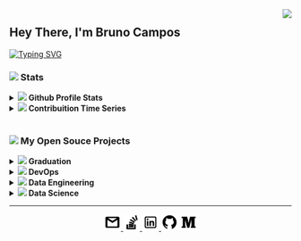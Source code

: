  <img align="right" src="https://visitor-badge.laobi.icu/badge?page_id=brunocampos01.visitor-badgee&color=green&style=flat-square">

## Hey There, I'm Bruno Campos
<!-- <img src="https://user-images.githubusercontent.com/12896018/147711344-0b319afa-ac61-4a8b-a321-f14f1add0635.gif" align="right" width="150px">
 -->

<p align="left">
  <a href="https://readme-typing-svg.herokuapp.com?color=0353B1&lines=Software+Engineer;8%2B+years+of+coding+experience;Always+learninig+new+things)]></a>
</p>

[![Typing SVG](https://readme-typing-svg.herokuapp.com?color=035DC5&lines=Software+Engineer;%2B8+years+of+coding+experience;Always+learninig+new+things)](https://git.io/typing-svg)

<!-- #### :memo: 2021 Goals:
- [ ] Contribute and publish more open source projects.
- [ ] Publish my first SaaS project.
- [ ] Improve and expand my freelancing business. -->

### <a href="#"><img src="https://img.icons8.com/material/24/000000/futures--v1.png"/></a> Stats
<!-- [![Readme Card](https://github-readme-stats.vercel.app/api/pin/?username=brunocampos01&repo=devops&icon_color=79ff97&text_color=9f9f9f&bg_color=151515)](https://github.com/brunocampos01/devops)
 -->
<details>	
  <summary><a href="#"><img src="https://img.icons8.com/material/24/000000/github-2.png"/></a><b> Github Profile Stats</b></summary>
  <img height="180em" src="https://github-readme-stats.vercel.app/api?username=brunocampos01&show_icons=true&count_private=true&theme=react&hide_border=true&bg_color=1F222E&title_color=79ff97&icon_color=79ff97" />
  <img height="180em" src="https://github-readme-stats.vercel.app/api/top-langs/?username=brunocampos01&exclude_repo=machine-learning&langs_count=8&layout=compact&theme=react&hide_border=true&bg_color=1F222E&title_color=79ff97&icon_color=79ff97"/>
  <br/>
</details>

<details>	
  <summary><a href="#"><img src="https://img.icons8.com/material-outlined/24/000000/minimum-value.png"/></a><b> Contribuition Time Series</b></summary>
  <img src="https://activity-graph.herokuapp.com/graph?username=brunocampos01&theme=react-dark&bg_color=20232a&hide_border=true" width="100%"/>
</details>

<br/>

### <a href="#"><img src="https://img.icons8.com/material/24/000000/open-source.png"/></a> My Open Souce Projects
<details>
  <summary><b> <a href="#"><img src="https://img.icons8.com/material/24/000000/graduation-cap--v1.png"/></a> Graduation</b></summary>
  <table>
    <thead align="center">
      <tr border: none;>
	<td><b><a href="#"></a>Projects</b></td>
        <td><b><a href="#"></a>Summary</b></td>
      </tr>
    </thead>
    <tbody>
      <tr>
      	<td>
		<a href="https://github.com/brunocampos01/teoria-da-computacao">
		<b>Teoria da Computação</b></a>
	</td>
      	<td>
		<a href="https://github.com/brunocampos01/teoria-da-computacao">
		<img src="https://github-readme-stats.vercel.app/api/pin/?username=brunocampos01&repo=teoria-da-computacao&icon_color=79ff97&text_color=9f9f9f&bg_color=151515"/>
	</td>
      </tr>
      <tr>
	<td>
		<a href="https://github.com/brunocampos01/introducao-a-programacao-orientada-a-objetos">
		<b>Introdução a Programação Orientada à Objetos</b></a>
	</td>
        <td>
		<a href="https://github.com/brunocampos01/introducao-a-programacao-orientada-a-objetos">
		<img src="https://github-readme-stats.vercel.app/api/pin/?username=brunocampos01&repo=introducao-a-programacao-orientada-a-objetos&icon_color=79ff97&text_color=9f9f9f&bg_color=151515"/>
	</td>
      </tr>
      <tr>
	<td>
		<a href="https://github.com/brunocampos01/desenvolvimento-de-sistemas">
		<b>Desenvolvimento de Sistemas</b></a>
	</td>
        <td>
		<a href="https://github.com/brunocampos01/desenvolvimento-de-sistemas">
		<img alt="Summary" src="https://github-readme-stats.vercel.app/api/pin/?username=brunocampos01&repo=desenvolvimento-de-sistemas&icon_color=79ff97&text_color=9f9f9f&bg_color=151515"/>
	</td>
      </tr>
      <tr>
	<td>
		<a href="https://github.com/brunocampos01/organizacao-e-arquitetura-de-computadores">
		<b>Organização e Arquitetura de Computadores</b></a>
	</td>
        <td>
		<a href="https://github.com/brunocampos01/organizacao-e-arquitetura-de-computadores">
		<img src="https://github-readme-stats.vercel.app/api/pin/?username=brunocampos01&repo=organizacao-e-arquitetura-de-computadores&icon_color=79ff97&text_color=9f9f9f&bg_color=151515"/>
	</td>
      </tr>
      <tr>
	<td>
		<a href="https://github.com/brunocampos01/banco-de-dados">
		<b>Banco de Dados</b></a>
	</td>
        <td>
		<a href="https://github.com/brunocampos01/banco-de-dados">
		<img src="https://github-readme-stats.vercel.app/api/pin/?username=brunocampos01&repo=banco-de-dados&icon_color=79ff97&text_color=9f9f9f&bg_color=151515"/></td>
      </tr>
      <tr>
	<td>
		<a href="https://github.com/brunocampos01/programacao-paralela-e-distribuida">
		<b>Programacao Paralela e Distribuida</b></a>
	</td>
        <td>
		<a href="https://github.com/brunocampos01/programacao-paralela-e-distribuida">
		<img src="https://github-readme-stats.vercel.app/api/pin/?username=brunocampos01&repo=programacao-paralela-e-distribuida&icon_color=79ff97&text_color=9f9f9f&bg_color=151515"/></td>
      </tr>
      <tr>
	<td>
		<a href="https://github.com/brunocampos01/game-craps">
		<b>Engenharia de Software (game)</b></a>
	</td>
        <td>
		<a href="https://github.com/brunocampos01/game-craps">
		<img src="https://github-readme-stats.vercel.app/api/pin/?username=brunocampos01&repo=game-craps&icon_color=79ff97&text_color=9f9f9f&bg_color=151515"/></td>
      </tr>
      <tr>
	<td>
		<a href="https://github.com/brunocampos01/prolog-language">
		<b>Prolog</b></a>
	</td>
        <td>
		<a href="https://github.com/brunocampos01/prolog-language">
		<img src="https://github-readme-stats.vercel.app/api/pin/?username=brunocampos01&repo=prolog-language&icon_color=79ff97&text_color=9f9f9f&bg_color=151515"/>
	</td>
      </tr>
      <tr>
	<td>
		<a href="https://github.com/brunocampos01/compiladores">
		<b>Compiladores</b></a>
	</td>
        <td>
		<a href="https://github.com/brunocampos01/compiladores">
		<img src="https://github-readme-stats.vercel.app/api/pin/?username=brunocampos01&repo=compiladores&icon_color=79ff97&text_color=9f9f9f&bg_color=151515"/></td>
      </tr>
      <tr>
	<td>
		<a href="https://github.com/brunocampos01/inteligencia-artificial">
		<b>Inteligencia Artificial</b></a>
	</td>
        <td>
		<a href="https://github.com/brunocampos01/inteligencia-artificial">
		<img src="https://github-readme-stats.vercel.app/api/pin/?username=brunocampos01&repo=inteligencia-artificial&icon_color=79ff97&text_color=9f9f9f&bg_color=151515"/></td>
      </tr>
      <tr>
	<td>
		<a href="https://github.com/brunocampos01/redes-de-computadores">
		<b>Redes de Computadores</b></a></td>
        <td>
		<a href="https://github.com/brunocampos01/redes-de-computadores">
		<img src="https://github-readme-stats.vercel.app/api/pin/?username=brunocampos01&repo=redes-de-computadores&icon_color=79ff97&text_color=9f9f9f&bg_color=151515"/></td>
      </tr>
      <tr>
	<td>
		<a href="https://github.com/brunocampos01/seguranca-de-redes">
		<b>Seguranca de Redes</b></a>
	</td>
        <td>
		<a href="https://github.com/brunocampos01/seguranca-de-redes">
		<img src="https://github-readme-stats.vercel.app/api/pin/?username=brunocampos01&repo=seguranca-de-redes&icon_color=79ff97&text_color=9f9f9f&bg_color=151515"/></td>
      </tr>  
      <tr>
	<td>
		<a href="https://github.com/brunocampos01/forecast-of-time-series-with-stock-data">
		<b>TCC</b></a>
	</td>
        <td>
		<a href="https://github.com/brunocampos01/forecast-of-time-series-with-stock-data">
		<img src="https://github-readme-stats.vercel.app/api/pin/?username=brunocampos01&repo=forecast-of-time-series-with-stock-data&icon_color=79ff97&text_color=9f9f9f&bg_color=151515"/></td>
      </tr>
    </tbody>
  </table>
  <br />
</details>

<details>
  <summary><b> <a href="#-my-open-souce-projects"><img src="https://img.icons8.com/material/24/000000/docker.png"/></a> DevOps</b></summary>
  <table>
    <thead align="center">
      <tr border: none;>
        <td><b>Projects</b></td>
        <td><b>Summary</b></td>
      </tr>
    </thead>
    <tbody>
      <tr>
      	<td>
		<a href="https://github.com/brunocampos01/home-sweet-home">
		<b>My Personal Configuration</b></a>
	</td>
      	<td>
		<a href="https://github.com/brunocampos01/home-sweet-home">
		<img src="https://github-readme-stats.vercel.app/api/pin/?username=brunocampos01&repo=home-sweet-home&icon_color=79ff97&text_color=9f9f9f&bg_color=151515"/></td>
      </tr>	
      <tr>
      	<td>
		<a href="https://github.com/brunocampos01/encrypt-file">
		<b>Encrypt File</b></a>
	</td>
      	<td>
		<a href="https://github.com/brunocampos01/encrypt-file">
		<img src="https://github-readme-stats.vercel.app/api/pin/?username=brunocampos01&repo=encrypt-file&icon_color=79ff97&text_color=9f9f9f&bg_color=151515"/>
	</td>
      </tr>
      <tr>
      	<td>
		<a href="https://github.com/brunocampos01/showenv">
		<b>Show Enviroment</b></a>
	</td>
      	<td>
		<a href="https://github.com/brunocampos01/showenv">
		<img src="https://github-readme-stats.vercel.app/api/pin/?username=brunocampos01&repo=showenv&icon_color=79ff97&text_color=9f9f9f&bg_color=151515"/></td>
      </tr>	    
    </tbody>
  </table>
  <br />
</details>

<details>
  <summary><b> <a href="#-my-open-souce-projects"><img src="https://img.icons8.com/material/24/000000/elephant.png"/></a> Data Engineering</b></summary>
  <table>
    <thead align="center">
      <tr border: none;>
        <td><b>Projects</b></td>
        <td><b>Summary</b></td>
      </tr>
    </thead>
    <tbody>
	<tr>
      	</tr>
	<tr>
      	<td>
		<a href="https://github.com/brunocampos01/understanding-the-python-ecosystem">
		<b>Understanding the Python Ecosystem</b></a>
	</td>
      	<td>
		<a href="https://github.com/brunocampos01/ understanding-the-python-ecosystem">
		<img src="https://github-readme-stats.vercel.app/api/pin/?username=brunocampos01&repo=understanding-the-python-ecosystem&icon_color=79ff97&text_color=9f9f9f&bg_color=151515"/>
	</td>
      </tr>
      <tr>
      	<td>
		<a href="https://github.com/brunocampos01/becoming-an-expert-data">
		<b>Becoming an Expert Data</b></a>
	</td>
      	<td>
		<a href="https://github.com/brunocampos01/becoming-an-expert-data">
		<img src="https://github-readme-stats.vercel.app/api/pin/?username=brunocampos01&repo=becoming-an-expert-data&icon_color=79ff97&text_color=9f9f9f&bg_color=151515"/>
		</td>
      </tr>
      <tr>
      	<td>
		<a href="https://github.com/brunocampos01/automated-business-intelligence-at-azure">
		<b>Automated Business Intelligence at Azure</b></a>
	</td>
      	<td>										
		<a href="https://github.com/brunocampos01/automated-business-intelligence-at-azure">
		<img src="https://github-readme-stats.vercel.app/api/pin/?username=brunocampos01&repo=automated-business-intelligence-at-azure&icon_color=79ff97&text_color=9f9f9f&bg_color=151515"/></td>
      </tr>
      <tr>
      	<td>
		<a href="https://github.com/brunocampos01/pyssas">
		<b>Python API to handler SSAS</b></a>
	</td>
      	<td>
		<a href="https://github.com/brunocampos01/pyssas">
		<img alt="Summary" src="https://github-readme-stats.vercel.app/api/pin/?username=brunocampos01&repo=pyssas&icon_color=79ff97&text_color=9f9f9f&bg_color=151515"/></td>
      </tr>	    
    </tbody>
  </table>
  <br />
</details>

<details>
  <summary><b>  <a href="#-my-open-souce-projects"><img src="https://img.icons8.com/material/24/000000/test-tube--v1.png"/></a> Data Science</b></summary>
  <table>
    <thead align="center">
      <tr border: none;>
        <td><b>Projects</b></td>
        <td><b>Summary</b></td>
      </tr>
    </thead>
    <tbody>
	<tr>
      		<td>
			 <a href="https://github.com/brunocampos01/finding-donors">
			<b>Finding Donors</b></a>
		</td>
      		<td>
			<a href="https://github.com/brunocampos01/finding-donors">
			<img src="https://github-readme-stats.vercel.app/api/pin/?username=brunocampos01&repo=finding-donors&icon_color=79ff97&text_color=9f9f9f&bg_color=151515"/>
		</td>
      	</tr>
	<tr>
      		<td>
			<a href="https://github.com/brunocampos01/porto-seguro-safe-driver-prediction">
			<b>Porto Seguro Safe Driver Prediction</b></a>
		</td>
      		<td>
			<a href="https://github.com/brunocampos01/porto-seguro-safe-driver-prediction">
			<img src="https://github-readme-stats.vercel.app/api/pin/?username=brunocampos01&repo=porto-seguro-safe-driver-prediction&icon_color=79ff97&text_color=9f9f9f&bg_color=151515"/></td>
      	</tr>
	<tr>
      		<td>
			<a href="https://github.com/brunocampos01/predict-which-customers-a-call-center-should-contact">
			<b>Predict Which Customers a Call Center Should Contact</b></a>
		</td>
      		<td>
			<a href="https://github.com/brunocampos01/predict-which-customers-a-call-center-should-contact">
			<img src="https://github-readme-stats.vercel.app/api/pin/?username=brunocampos01&repo=predict-which-customers-a-call-center-should-contact&icon_color=79ff97&text_color=9f9f9f&bg_color=151515"/></td>
      	</tr>
	</tr>
	    	<tr>
      		<td>
			<a href="https://github.com/brunocampos01/predicting-retail-churn-with-azure-ml-studio">
			<b>Predicting Retail Churn with Azure ML Studio</b></a>
		</td>
      		<td>
			<a href="https://github.com/brunocampos01/predicting-retail-churn-with-azure-ml-studio">
			<img src="https://github-readme-stats.vercel.app/api/pin/?username=brunocampos01&repo=predicting-retail-churn-with-azure-ml-studio&icon_color=79ff97&text_color=9f9f9f&bg_color=151515"/></td>
      	</tr>
	<tr>
      		<td>
			<a href="https://github.com/brunocampos01/federated-learning-for-text-generation">
			<b>Federated Learning for Text Generation</b></a>
		</td>
      		<td>
			<a href="https://github.com/brunocampos01/federated-learning-for-text-generation">
			<img src="https://github-readme-stats.vercel.app/api/pin/?username=brunocampos01&repo=federated-learning-for-text-generation&icon_color=79ff97&text_color=9f9f9f&bg_color=151515"/></td>
      	</tr>
	<tr>
      		<td>
			<a href="https://github.com/brunocampos01/allstate-claims-severity">
			<b>Allstate Claims Severity</b></a>
		</td>
      		<td>
			<a href="https://github.com/brunocampos01/allstate-claims-severity">
			<img src="https://github-readme-stats.vercel.app/api/pin/?username=brunocampos01&repo=allstate-claims-severity&icon_color=79ff97&text_color=9f9f9f&bg_color=151515"/></td>
      	</tr>
    </tbody>
  </table>
  <br />
</details>




<!-- 
<details>		
  <summary><b>⚙️ Things I use to get stuff done</b></summary>
  	<ul>
  	    <li><b>OS:</b> Ubuntu 20.04</li>
  	    <li><b>Browser: </b> Brave</li>
	    <li><b>Terminal: </b> Bash: Oh My Bash</li>
	    <li><b>Code Editor:</b> VSCode + Pycharm</li>
	    <li><b>To Stay Updated:</b> Dev.to, Medium, Linkedin and Twitter.</li>
	    <br />
	⚛️ Checkout My Personal Configrations <a href="https://github.com/brunocampos01/home-sweet-home">Here</a>.
	</ul>	
</details> -->


<!-- <h4 align="center">
  <a href="https://github.com/brunocampos01?tab=repositories" title="Show Repositories">🔎 Show More 🔍</a>
</h4>
 -->
 
---

<p  align="center">
	<a href="mailto:brunocampos01@gmail.com" target="_blank"><img src="https://github.com/brunocampos01/brunocampos01/blob/main/images/email.png" width="30">
	</a>
	<a href="https://stackoverflow.com/users/8329698/bruno-campos" target="_blank"><img src="https://github.com/brunocampos01/brunocampos01/blob/main/images/stackoverflow.png" width="30">
	</a>
	<a href="https://www.linkedin.com/in/brunocampos01" target="_blank"><img src="https://github.com/brunocampos01/brunocampos01/blob/main/images/linkedin.png" width="30">
	</a>
	<a href="https://github.com/brunocampos01" target="_blank"><img src="https://github.com/brunocampos01/brunocampos01/blob/main/images/github.png" width="30"></a>
	<a href="https://medium.com/@brunocampos01" target="_blank"><img src="https://github.com/brunocampos01/brunocampos01/blob/main/images/medium.png" width="30">
	</a>
</p>
